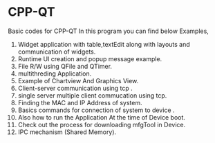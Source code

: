 # CPP-QT
Basic codes for CPP-QT
In this program you can find below Examples,
1) Widget application with table,textEdit along with layouts and communication of widgets.
2) Runtime UI creation and popup message example.
3) File R/W using QFile and QTimer.
4) multithreding Application.
5) Example of Chartview And Graphics View.
6) Client-server communication using tcp .
7) single server multiple client commucation using tcp.
8) Finding the MAC and IP Address of system.
9) Basics commands for connection of system to device .
10) Also how to run the Application At the time of Device boot.
11) Check out the process for downloading mfgTool in Device.
12) IPC mechanism (Shared Memory).
